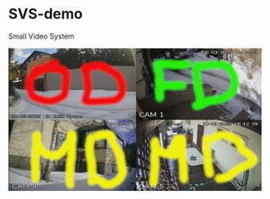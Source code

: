 # SVS-demo

Small Video System

![alt text](https://github.com/serg-kas/SVS-demo/blob/master/etc/SVS.png?raw=true)
